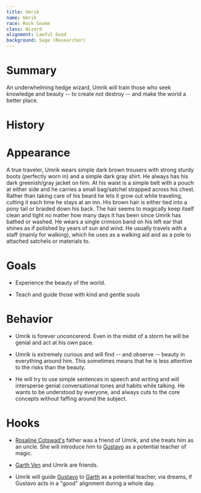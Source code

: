 ```yaml
---
title: Umrik
name: Umrik
race: Rock Gnome
class: Wizard
alignment: Lawful Good
background: Sage (Researcher)
---
```


# Summary

An underwhelming hedge wizard, Umrik will train those who seek knowledge and beauty -- to create not destroy -- and make the world a better place.

# History

# Appearance

A true traveler, Umrik wears simple dark brown trousers with strong sturdy boots (perfectly worn in) and a simple dark gray shirt. He always has his dark greenish/gray jacket on him. At his waist is a simple belt with a pouch at either side and he carries a small bag/satchel strapped across his chest. Rather than taking care of his beard he lets it grow out while traveling, cutting it each time he stays at an inn. His brown  hair is either tied into a pony tail or braided down his back. The hair seems to magically keep itself clean and tight no matter how many days it has been since Umrik has bathed or washed. He wears a single crimson band on his left ear that shines as if polished by years of sun and wind. He usually travels with a staff (mainly for walking), which he uses as a walking aid and as a pole to attached satchels or materials to.

# Goals

- Experience the beauty of the world.

- Teach and guide those with kind and gentle souls

# Behavior

- Umrik is forever unconcerend. Even in the midst of a storm he will be genial and act at his own pace.

- Umrik is extremely curious and will find -- and observe -- beauty in everything around him. This sometimes means that he is less attentive to the risks than the beauty.

- He will try to use simple  sentences in speech and writing and will intersperse genial conversational tones and habits while talking. He wants to be understood by everyone, and always cuts to the core concepts without faffing around the subject.

# Hooks

- [Rosaline Cotswad's](./rosaline-cotswad.md) father was a friend of Umrik, and she treats him as an uncle. She will introduce him to [Gustavo](./gustavo.md) as a potential teacher of magic.

- [Garth Ven](../characters/garth-ven.md) and Umrik are friends.

- Umrik will guide [Gustavo](../characters/gustavo.md) to [Garth](../characters/garth-ven.md) as a potential teacher, via dreams, if Gustavo acts in a "good" alignment during a whole day.

